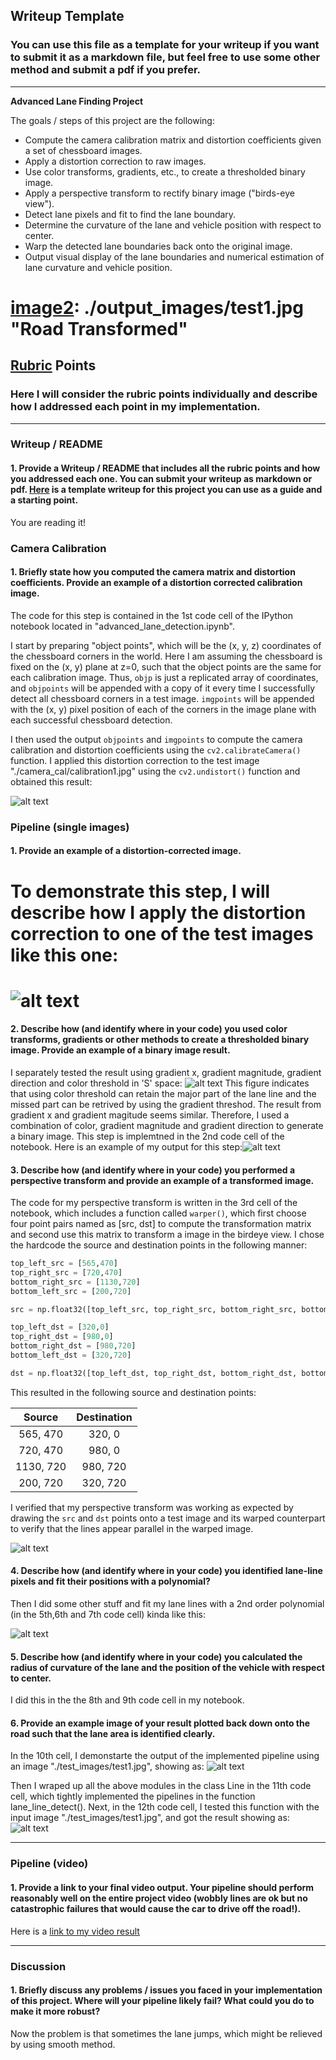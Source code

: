 ## Writeup Template

### You can use this file as a template for your writeup if you want to submit it as a markdown file, but feel free to use some other method and submit a pdf if you prefer.

---

**Advanced Lane Finding Project**

The goals / steps of this project are the following:

* Compute the camera calibration matrix and distortion coefficients given a set of chessboard images.
* Apply a distortion correction to raw images.
* Use color transforms, gradients, etc., to create a thresholded binary image.
* Apply a perspective transform to rectify binary image ("birds-eye view").
* Detect lane pixels and fit to find the lane boundary.
* Determine the curvature of the lane and vehicle position with respect to center.
* Warp the detected lane boundaries back onto the original image.
* Output visual display of the lane boundaries and numerical estimation of lane curvature and vehicle position.

[//]: # (Image References)

[image1]: ./output_images/undistorted.png "Undistorted"
# [image2]: ./output_images/test1.jpg "Road Transformed"
[image2]: ./output_images/threshod.png "Thresh Comparison"
[image3]: ./output_images/threshod2.png "Binary Example"
[image4]: ./output_images/birdeye-view.png "Warp Example"
[image5]: ./output_images/lane_linae.png "Fit Visual"
[image6]: ./output_images/lane_detection.png "Output"
[image7]: ./output_images/lane_detection2.png "Output2"
[video1]: ./output_images/project_video.mp4 "Video"

## [Rubric](https://review.udacity.com/#!/rubrics/571/view) Points

### Here I will consider the rubric points individually and describe how I addressed each point in my implementation.  

---

### Writeup / README

#### 1. Provide a Writeup / README that includes all the rubric points and how you addressed each one.  You can submit your writeup as markdown or pdf.  [Here](https://github.com/udacity/CarND-Advanced-Lane-Lines/blob/master/writeup_template.md) is a template writeup for this project you can use as a guide and a starting point.  

You are reading it!

### Camera Calibration

#### 1. Briefly state how you computed the camera matrix and distortion coefficients. Provide an example of a distortion corrected calibration image.

The code for this step is contained in the 1st code cell of the IPython notebook located in "advanced_lane_detection.ipynb".  

I start by preparing "object points", which will be the (x, y, z) coordinates of the chessboard corners in the world. Here I am assuming the chessboard is fixed on the (x, y) plane at z=0, such that the object points are the same for each calibration image.  Thus, `objp` is just a replicated array of coordinates, and `objpoints` will be appended with a copy of it every time I successfully detect all chessboard corners in a test image.  `imgpoints` will be appended with the (x, y) pixel position of each of the corners in the image plane with each successful chessboard detection.  

I then used the output `objpoints` and `imgpoints` to compute the camera calibration and distortion coefficients using the `cv2.calibrateCamera()` function.  I applied this distortion correction to the test image "./camera_cal/calibration1.jpg" using the `cv2.undistort()` function and obtained this result: 

![alt text][image1]

### Pipeline (single images)

#### 1. Provide an example of a distortion-corrected image.

# To demonstrate this step, I will describe how I apply the distortion correction to one of the test images like this one:
# ![alt text][image2]

#### 2. Describe how (and identify where in your code) you used color transforms, gradients or other methods to create a thresholded binary image.  Provide an example of a binary image result.

I separately tested the result using gradient x, gradient magnitude, gradient direction and color threshold in 'S' space: 
![alt text][image2]
This figure indicates that using color threshold can retain the major part of the lane line and the missed part can be retrived by using the gradient threshod. The result from gradient x and gradient magitude seems similar. Therefore, I used a combination of color, gradient magnitude and gradient direction to generate a binary image. This step is implemtned in the 2nd code cell of the notebook. Here is an example of my output for this step:![alt text][image3]

#### 3. Describe how (and identify where in your code) you performed a perspective transform and provide an example of a transformed image.

The code for my perspective transform is written in the 3rd cell of the notebook, which  includes a function called `warper()`, which first choose four point pairs named as [src, dst] to compute the transformation matrix and second use this matrix to transform a image in the birdeye view. I chose the hardcode the source and destination points in the following manner:

```python
top_left_src = [565,470]
top_right_src = [720,470]
bottom_right_src = [1130,720]
bottom_left_src = [200,720]

src = np.float32([top_left_src, top_right_src, bottom_right_src, bottom_left_src])

top_left_dst = [320,0]
top_right_dst = [980,0]
bottom_right_dst = [980,720]
bottom_left_dst = [320,720]

dst = np.float32([top_left_dst, top_right_dst, bottom_right_dst, bottom_left_dst])
```

This resulted in the following source and destination points:

| Source        | Destination   | 
|:-------------:|:-------------:| 
| 565, 470      | 320, 0        | 
| 720, 470      | 980, 0        |
| 1130, 720     | 980, 720      |
| 200, 720      | 320, 720      |

I verified that my perspective transform was working as expected by drawing the `src` and `dst` points onto a test image and its warped counterpart to verify that the lines appear parallel in the warped image.

![alt text][image4]

#### 4. Describe how (and identify where in your code) you identified lane-line pixels and fit their positions with a polynomial?

Then I did some other stuff and fit my lane lines with a 2nd order polynomial (in the 5th,6th and 7th code cell) kinda like this:

![alt text][image5]

#### 5. Describe how (and identify where in your code) you calculated the radius of curvature of the lane and the position of the vehicle with respect to center.

I did this in the the 8th and 9th code cell in my notebook. 

#### 6. Provide an example image of your result plotted back down onto the road such that the lane area is identified clearly.

In the 10th cell, I demonstarte the output of the implemented pipeline using an image "./test_images/test1.jpg", showing as: 
![alt text][image6]

Then I wraped up all the above modules in the class Line in the 11th code cell, which tightly implemented the pipelines in the function lane_line_detect(). Next, in the 12th code cell, I tested this function with the input image "./test_images/test1.jpg", and got the result showing as:
![alt text][image7]

---

### Pipeline (video)

#### 1. Provide a link to your final video output.  Your pipeline should perform reasonably well on the entire project video (wobbly lines are ok but no catastrophic failures that would cause the car to drive off the road!).

Here is a [link to my video result](./output_images/solidYellowLeft.mp4)

---

### Discussion

#### 1. Briefly discuss any problems / issues you faced in your implementation of this project.  Where will your pipeline likely fail?  What could you do to make it more robust?

Now the problem is that sometimes the lane jumps, which might be relieved by using smooth method. 

